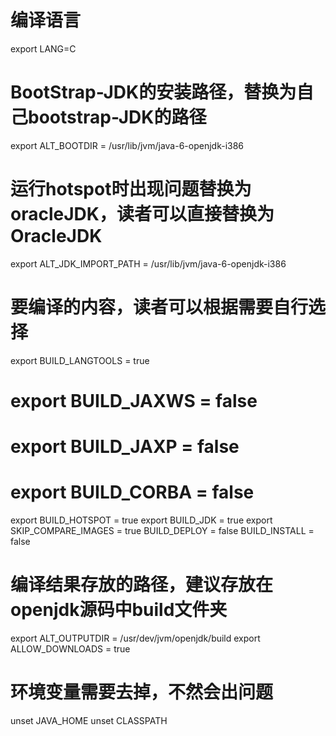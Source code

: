 # 编译语言
export LANG=C

# BootStrap-JDK的安装路径，替换为自己bootstrap-JDK的路径
export ALT_BOOTDIR = /usr/lib/jvm/java-6-openjdk-i386

# 运行hotspot时出现问题替换为oracleJDK，读者可以直接替换为OracleJDK
export ALT_JDK_IMPORT_PATH = /usr/lib/jvm/java-6-openjdk-i386

# 要编译的内容，读者可以根据需要自行选择
export BUILD_LANGTOOLS = true

# export BUILD_JAXWS = false
# export BUILD_JAXP = false
# export BUILD_CORBA = false

export BUILD_HOTSPOT = true
export BUILD_JDK = true
export SKIP_COMPARE_IMAGES = true
BUILD_DEPLOY = false
BUILD_INSTALL = false

# 编译结果存放的路径，建议存放在openjdk源码中build文件夹
export ALT_OUTPUTDIR = /usr/dev/jvm/openjdk/build
export ALLOW_DOWNLOADS = true

# 环境变量需要去掉，不然会出问题
unset JAVA_HOME
unset CLASSPATH
